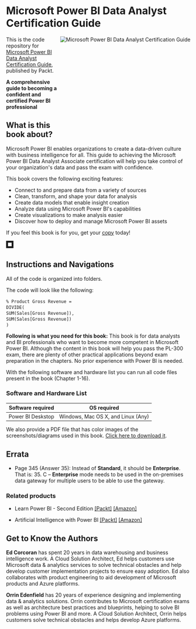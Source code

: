 # Microsoft Power BI Data Analyst Certification Guide

<a href="https://www.packtpub.com/product/microsoft-power-bi-data-analyst-certification-guide/9781803238562?utm_source=github&utm_medium=repository&utm_campaign=9781803238562"><img src="https://static.packt-cdn.com/products/9781803238562/cover/smaller" alt="Microsoft Power BI Data Analyst Certification Guide" height="256px" align="right"></a>

This is the code repository for [Microsoft Power BI Data Analyst Certification Guide](https://www.packtpub.com/product/microsoft-power-bi-data-analyst-certification-guide/9781803238562?utm_source=github&utm_medium=repository&utm_campaign=9781803238562), published by Packt.

**A comprehensive guide to becoming a confident and certified Power BI professional**

## What is this book about?
Microsoft Power BI enables organizations to create a data-driven culture with business intelligence for all. This guide to achieving the Microsoft Power BI Data Analyst Associate certification will help you take control of your organization's data and pass the exam with confidence.

This book covers the following exciting features: 
* Connect to and prepare data from a variety of sources
* Clean, transform, and shape your data for analysis
* Create data models that enable insight creation
* Analyze data using Microsoft Power BI's capabilities
* Create visualizations to make analysis easier
* Discover how to deploy and manage Microsoft Power BI assets

If you feel this book is for you, get your [copy](https://www.amazon.com/dp/B09NC5XJ6D) today!

<a href="https://www.packtpub.com/?utm_source=github&utm_medium=banner&utm_campaign=GitHubBanner"><img src="https://raw.githubusercontent.com/PacktPublishing/GitHub/master/GitHub.png" 
alt="https://www.packtpub.com/" border="5" /></a>


## Instructions and Navigations
All of the code is organized into folders.

The code will look like the following:
```
% Product Gross Revenue =
DIVIDE(
SUM(Sales[Gross Revenue]),
SUM(Sales[Gross Revenue])
)
```

**Following is what you need for this book:**
This book is for data analysts and BI professionals who want to become more competent in Microsoft Power BI. Although the content in this book will help you pass the PL-300 exam, there are plenty of other practical applications beyond exam preparation in the chapters. No prior experience with Power BI is needed.

With the following software and hardware list you can run all code files present in the book (Chapter 1-16).

### Software and Hardware List

| Software required                    | OS required                        |
| ------------------------------------ | -----------------------------------|
| Power BI Deskstop                    | Windows, Mac OS X, and Linux (Any) |


We also provide a PDF file that has color images of the screenshots/diagrams used in this book. [Click here to download it](https://static.packt-cdn.com/downloads/9781803238562_ColorImages.pdf).

## Errata

* Page 345 (Answer 35): Instead of **Standard**, it should be **Enterprise**. That is: 35. C – **Enterprise** mode needs to be used in the on-premises data gateway for multiple users to be able to use the gateway.

### Related products <Other books you may enjoy>
* Learn Power BI - Second Edition [[Packt]](https://www.packtpub.com/product/learn-power-bi-second-edition/9781801811958?utm_source=github&utm_medium=repository&utm_campaign=9781801811958) [[Amazon]](https://www.amazon.com/dp/1801811954)

* Artificial Intelligence with Power BI [[Packt]](https://www.packtpub.com/product/artificial-intelligence-with-power-bi/9781801814638?utm_source=github&utm_medium=repository&utm_campaign=9781801814638ws) [[Amazon]](https://www.amazon.com/dp/1801814635)

## Get to Know the Authors
**Ed Corcoran**
has spent 20 years in data warehousing and business intelligence work. A Cloud Solution Architect, Ed helps customers use Microsoft data & analytics services to solve technical obstacles and help develop customer implementation projects to ensure easy adoption. Ed also collaborates with product engineering to aid development of Microsoft products and Azure platforms.

**Orrin Edenfield**
has 20 years of experience designing and implementing data & analytics solutions. Orrin contributes to Microsoft certification exams as well as architecture best practices and blueprints, helping to solve BI problems using Power BI and more. A Cloud Solution Architect, Orrin helps customers solve technical obstacles and helps develop Azure platforms.
